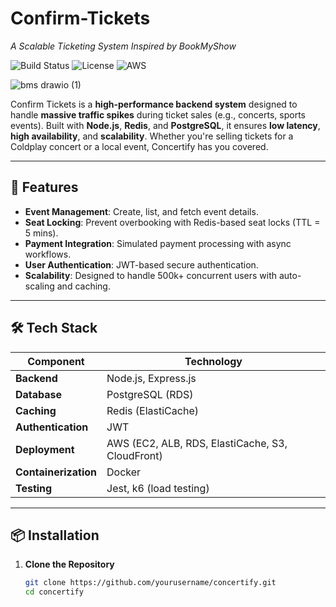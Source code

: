 # Confirm-Tickets

  
*A Scalable Ticketing System Inspired by BookMyShow*  

![Build Status](https://img.shields.io/badge/build-passing-brightgreen) 
![License](https://img.shields.io/badge/license-MIT-blue) 
![AWS](https://img.shields.io/badge/deployed%20on-AWS-orange)

![bms drawio (1)](https://github.com/user-attachments/assets/0cf91829-2379-4fa1-b1ee-39514bc90d2c)


Confirm Tickets is a **high-performance backend system** designed to handle **massive traffic spikes** during ticket sales (e.g., concerts, sports events). Built with **Node.js**, **Redis**, and **PostgreSQL**, it ensures **low latency**, **high availability**, and **scalability**. Whether you're selling tickets for a Coldplay concert or a local event, Concertify has you covered.

---

## 🚀 Features  
- **Event Management**: Create, list, and fetch event details.  
- **Seat Locking**: Prevent overbooking with Redis-based seat locks (TTL = 5 mins).  
- **Payment Integration**: Simulated payment processing with async workflows.  
- **User Authentication**: JWT-based secure authentication.  
- **Scalability**: Designed to handle 500k+ concurrent users with auto-scaling and caching.  

---

## 🛠️ Tech Stack  
| **Component**       | **Technology**                                                                 |
|----------------------|--------------------------------------------------------------------------------|
| **Backend**          | Node.js, Express.js                                                           |
| **Database**         | PostgreSQL (RDS)                                                              |
| **Caching**          | Redis (ElastiCache)                                                           |
| **Authentication**   | JWT                                                                           |
| **Deployment**       | AWS (EC2, ALB, RDS, ElastiCache, S3, CloudFront)                              |
| **Containerization** | Docker                                                                        |
| **Testing**          | Jest, k6 (load testing)                                                       |

---

## 📦 Installation  
1. **Clone the Repository**  
   ```bash
   git clone https://github.com/yourusername/concertify.git
   cd concertify
